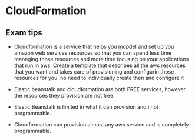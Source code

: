 # CloudFormation
## Exam tips
- Cloudformation is a service that helps you mopdel and set up you amazon web services resources so that you can spend less time managing those resources and more time focusing on your applications that run in aws.
Create a template that describes all the aws resources that you want and takes care of provisioning and configurin those resources for you. no need to individually create then and configure it

- Elastic beanstalk and cloudformation are both FREE services, however the resources they provision are not free.
- Elastic Beanstalk is limited in what it can provision and i not programmable.
- Cloudformation can provision almost any aws service and is completely programmable.